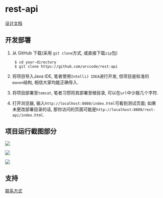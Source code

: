 # rest-api

 
[设计文档](http://arccode.net/2015/04/18/%E5%89%8D%E5%90%8E%E7%AB%AF%E5%AE%8C%E5%85%A8%E5%88%86%E7%A6%BB%E4%B9%8BAPI%E8%AE%BE%E8%AE%A1/)

## 开发部署

1. 从 GitHub 下载(采用 `git clone`方式, 或直接下载`zip`包)

		$ cd your-directory
        $ git clone https://github.com/arccode/rest-api

2. 将项目导入Java IDE, 笔者使用`IntelliJ IDEA`进行开发, 但项目是标准的`maven`结构, 相信大家均能正确导入.

3. 将项目部署至`tomcat`, 笔者习惯将其部署至根目录, 可以在`url`中少敲几个字符.

4. 打开浏览器, 输入`http://localhost:8080/index.html`可看到测试页面; 如果未更改部署目录的话, 那你访问的页面可能是`http://localhost:8080/rest-api/index.html`.

## 项目运行截图部分

![](http://arccode.net/images/arc/arc_add.png)

![](http://arccode.net/images/arc/arc_list.png)

![](http://arccode.net/images/arc/arc_exception.png)


## 支持

[联系方式](http://arccode.net/about/)